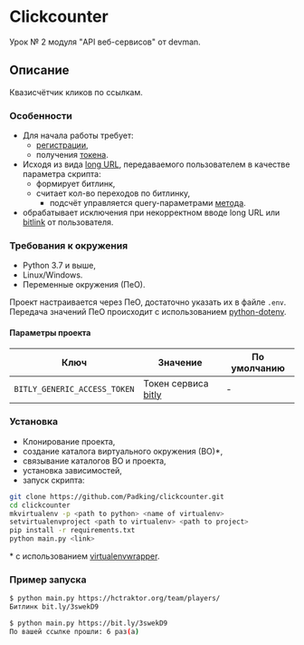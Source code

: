 # Clickcounter
Урок № 2 модуля "API веб-сервисов" от devman.

## Описание

Квазисчётчик кликов по ссылкам.


### Особенности

* Для начала работы требует:
  * [регистрации](https://bit.ly/),
  * получения [токена](https://bitly.com/a/oauth_apps).
* Исходя из вида [long URL](https://github.com/Padking/clickcounter/wiki), передаваемого пользователем в качестве параметра скрипта:
  * формирует битлинк,
  * считает кол-во переходов по битлинку,
    + подсчёт управляется query-параметрами [метода](https://dev.bitly.com/api-reference#getClicksSummaryForBitlink).
* обрабатывает исключения при некорректном вводе long URL или [bitlink](https://github.com/Padking/clickcounter/wiki) от пользователя.


### Требования к окружения

* Python 3.7 и выше,
* Linux/Windows.
* Переменные окружения (ПеО).

Проект настраивается через ПеО, достаточно указать их в файле `.env`.
Передача значений ПеО происходит с использованием [python-dotenv](https://pypi.org/project/python-dotenv/).

#### Параметры проекта

|       Ключ        |     Значение     |   По умолчанию   |
|-------------------|------------------|------------------|
|`BITLY_GENERIC_ACCESS_TOKEN`| Токен сервиса [bitly](https://bit.ly/) | - |

### Установка

- Клонирование проекта,
- создание каталога виртуального окружения (ВО)*,
-  связывание каталогов ВО и проекта,
-  установка зависимостей,
-  запуск скрипта:
```bash
git clone https://github.com/Padking/clickcounter.git
cd clickcounter
mkvirtualenv -p <path to python> <name of virtualenv>
setvirtualenvproject <path to virtualenv> <path to project>
pip install -r requirements.txt
python main.py <link>
```

\* с использованием [virtualenvwrapper](https://virtualenvwrapper.readthedocs.io/en/latest/index.html).


### Пример запуска

```bash
$ python main.py https://hctraktor.org/team/players/
Битлинк bit.ly/3swekD9
```
```bash
$ python main.py https://bit.ly/3swekD9
По вашей ссылке прошли: 6 раз(а)
```
